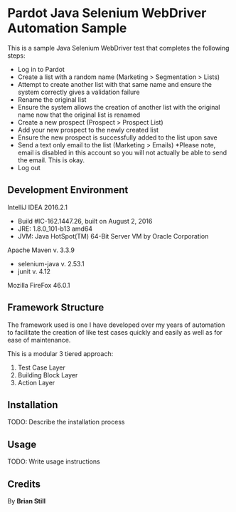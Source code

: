 # Pardot Java Selenium WebDriver Automation Sample

This is a sample Java Selenium WebDriver test that completes the following steps:

- Log in to Pardot
- Create a list with a random name (Marketing > Segmentation > Lists)
- Attempt to create another list with that same name and ensure the system correctly gives a validation failure
- Rename the original list
- Ensure the system allows the creation of another list with the original name now that the original list is renamed
- Create a new prospect (Prospect > Prospect List)
- Add your new prospect to the newly created list
- Ensure the new prospect is successfully added to the list upon save
- Send a text only email to the list (Marketing > Emails)  *Please note, email is disabled in this account so you will not actually be able to send the email.  This is okay.
- Log out

## Development Environment

IntelliJ IDEA 2016.2.1
- Build #IC-162.1447.26, built on August 2, 2016
- JRE: 1.8.0_101-b13 amd64
- JVM: Java HotSpot(TM) 64-Bit Server VM by Oracle Corporation

Apache Maven v. 3.3.9
- selenium-java v. 2.53.1
- junit v. 4.12

Mozilla FireFox 46.0.1

## Framework Structure

The framework used is one I have developed over my years of automation to facilitate the creation of like test cases quickly and easily as well as for ease of maintenance.

This is a modular 3 tiered approach:

1. Test Case Layer
2. Building Block Layer
3. Action Layer


## Installation
TODO: Describe the installation process
## Usage
TODO: Write usage instructions



## Credits

By **Brian Still**
